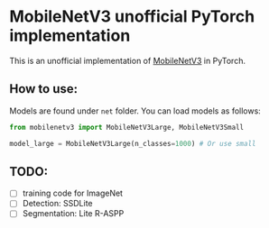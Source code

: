 # MobileNetV3 unofficial PyTorch implementation
This is an unofficial implementation of [MobileNetV3](https://arxiv.org/pdf/1905.02244.pdf) in PyTorch.

## How to use:
Models are found under `net` folder. You can load models as follows:
```python
from mobilenetv3 import MobileNetV3Large, MobileNetV3Small

model_large = MobileNetV3Large(n_classes=1000) # Or use small
```

## TODO:
- [ ] training code for ImageNet
- [ ] Detection: SSDLite
- [ ] Segmentation:  Lite R-ASPP
